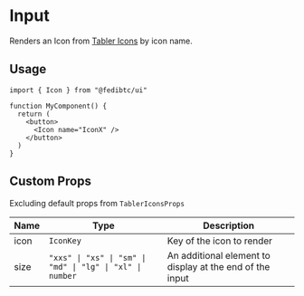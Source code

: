 # Input

Renders an Icon from [Tabler Icons](https://tabler.io/icons) by icon name.

## Usage

```tsx
import { Icon } from "@fedibtc/ui"

function MyComponent() {
  return (
    <button>
      <Icon name="IconX" />
    </button>
  )
}
```

## Custom Props

Excluding default props from `TablerIconsProps`

| Name | Type                                                      | Description                                              |
| ---- | --------------------------------------------------------- | -------------------------------------------------------- |
| icon | `IconKey`                                                 | Key of the icon to render                                |
| size | `"xxs" \| "xs" \| "sm" \| "md" \| "lg" \| "xl" \| number` | An additional element to display at the end of the input |
